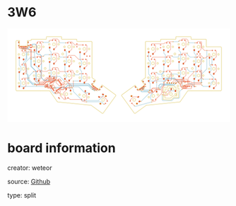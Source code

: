 # 3W6

![preview](./3w6_preview.png)

# board information

creator: weteor

source: [Github](https://github.com/weteor/3w6)

type: split

